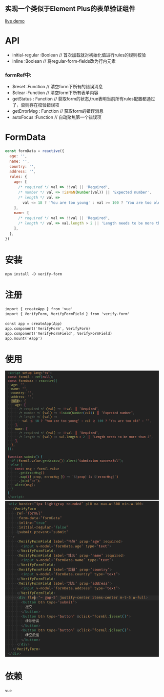 ## 实现一个类似于Element Plus的表单验证组件

[live demo](https://verify-form.hejian.club/)

# API

- initial-regular :Boolean // 首次加载就对初始化值进行rules的规则校验
- inline :Boolean // 将regular-form-fields改为行内元素
### formRef中:
- $reset :Function // 清空form下所有的错误消息
- $clear :Function // 清空form下所有表单内容
- getStatus : Function // 获取form的状态,true表明当前所有rules配置都通过了，否则存在校验错误项
- getErrorMsg : Function // 获取form的错误消息
- autoFocus :Function // 自动聚焦第一个错误项

# FormData

```js
const formData = reactive({
  age: '',
  name: '',
  country: '',
  address: '',
  rules: {
    age: [
      /* required */ val => !!val || 'Required',
      /* number */ val => !isNaN(Number(val)) || 'Expected number',
      /* length */ val =>
        val <= 18 ? 'You are too young' : val >= 100 ? 'You are too old' : '',
    ],
    name: [
      /* required */ val => !!val || 'Required',
      /* length */ val => val.length > 2 || 'Length needs to be more than 2',
    ],
  },
})
```

# 安装

```shell
npm install -D verify-form
```

# 注册

```
import { createApp } from 'vue'
import { VerifyForm, VerifyFormField } from 'verify-form'

const app = createApp(App)
app.component('VerifyForm', VerifyForm)
app.component('VerifyFormField', VerifyFormField)
app.mount('#app')
```
# 使用

![script](./assets/script.jpg)
![template](./assets/template.jpg)


# 依赖
`vue`
